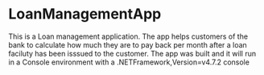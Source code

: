 # LoanManagementApp
This is a Loan management application.
The app helps customers of the bank to calculate how much they are to pay back per month after a loan faciluty has been isssued to the customer.
The app was  built and it will run in a Console environment with a .NETFramework,Version=v4.7.2 console
